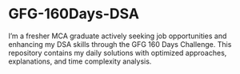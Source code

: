 # GFG-160Days-DSA
I’m a fresher MCA graduate actively seeking job opportunities and enhancing my DSA skills through the GFG 160 Days Challenge. This repository contains my daily solutions with optimized approaches, explanations, and time complexity analysis.
